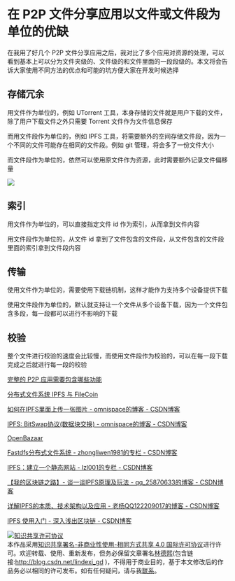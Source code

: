 
# 在 P2P 文件分享应用以文件或文件段为单位的优缺

在我用了好几个 P2P 文件分享应用之后，我对比了多个应用对资源的处理，可以看到基本上可以分为文件夹级的、文件级的和文件里面的一段段级的。本文将会告诉大家使用不同方法的优点和可能的坑方便大家在开发时候选择

<!--more-->


<!-- csdn -->

<!-- 标签: P2P -->

## 存储冗余

用文件作为单位的，例如 UTorrent 工具，本身存储的文件就是用户下载的文件，除了用户下载文件之外只需要 Torrent 文件作为文件信息保存

而用文件段作为单位的，例如 IPFS 工具，将需要额外的空间存储文件段，因为一个不同的文件可能存在相同的文件段。例如 git 管理，将会多了一份文件大小

而文件段作为单位的，依然可以使用原文件作为资源，此时需要额外记录文件偏移量

![](http://image.acmx.xyz/lindexi%2F2019911101712215)

## 索引

用文件作为单位的，可以直接指定文件 id 作为索引，从而拿到文件内容

用文件段作为单位的，从文件 id 拿到了文件包含的文件段，从文件包含的文件段里面的索引拿到文件段内容

## 传输

使用文件作为单位的，需要使用下载链机制，这样才能作为支持多个设备提供下载

使用文件段作为单位的，默认就支持让一个文件从多个设备下载，因为一个文件包含多段，每一段都可以进行不影响的下载

## 校验

整个文件进行校验的速度会比较慢，而使用文件段作为校验的，可以在每一段下载完成之后就进行每一段的校验

[完整的 P2P 应用需要包含哪些功能](https://blog.lindexi.com/post/%E5%AE%8C%E6%95%B4%E7%9A%84-P2P-%E5%BA%94%E7%94%A8%E9%9C%80%E8%A6%81%E5%8C%85%E5%90%AB%E5%93%AA%E4%BA%9B%E5%8A%9F%E8%83%BD.html)

[分布式文件系统 IPFS 与 FileCoin](https://draveness.me/ipfs-filecoin )

[如何在IPFS里面上传一张图片 - omnispace的博客 - CSDN博客](https://blog.csdn.net/omnispace/article/details/79698667 )

[IPFS: BitSwap协议(数据块交换) - omnispace的博客 - CSDN博客](https://blog.csdn.net/omnispace/article/details/79698802 )

[OpenBazaar](https://openbazaar.org/ )

[Fastdfs分布式文件系统 - zhongliwen1981的专栏 - CSDN博客](https://blog.csdn.net/zhongliwen1981/article/details/100395035 )

[IPFS：建立一个静态网站 - lzl001的专栏 - CSDN博客](https://blog.csdn.net/lzl001/article/details/81904390 )

[【我的区块链之路】- 谈一谈IPFS原理及玩法 - qq_25870633的博客 - CSDN博客](https://blog.csdn.net/qq_25870633/article/details/82027510 )

[详解IPFS的本质、技术架构以及应用 - 老杨QQ122209017的博客 - CSDN博客](https://blog.csdn.net/sinat_34070003/article/details/80396198 )

[IPFS 使用入门 - 深入浅出区块链 - CSDN博客](https://blog.csdn.net/xilibi2003/article/details/85317187 )





<a rel="license" href="http://creativecommons.org/licenses/by-nc-sa/4.0/"><img alt="知识共享许可协议" style="border-width:0" src="https://licensebuttons.net/l/by-nc-sa/4.0/88x31.png" /></a><br />本作品采用<a rel="license" href="http://creativecommons.org/licenses/by-nc-sa/4.0/">知识共享署名-非商业性使用-相同方式共享 4.0 国际许可协议</a>进行许可。欢迎转载、使用、重新发布，但务必保留文章署名[林德熙](http://blog.csdn.net/lindexi_gd)(包含链接:http://blog.csdn.net/lindexi_gd )，不得用于商业目的，基于本文修改后的作品务必以相同的许可发布。如有任何疑问，请与我[联系](mailto:lindexi_gd@163.com)。